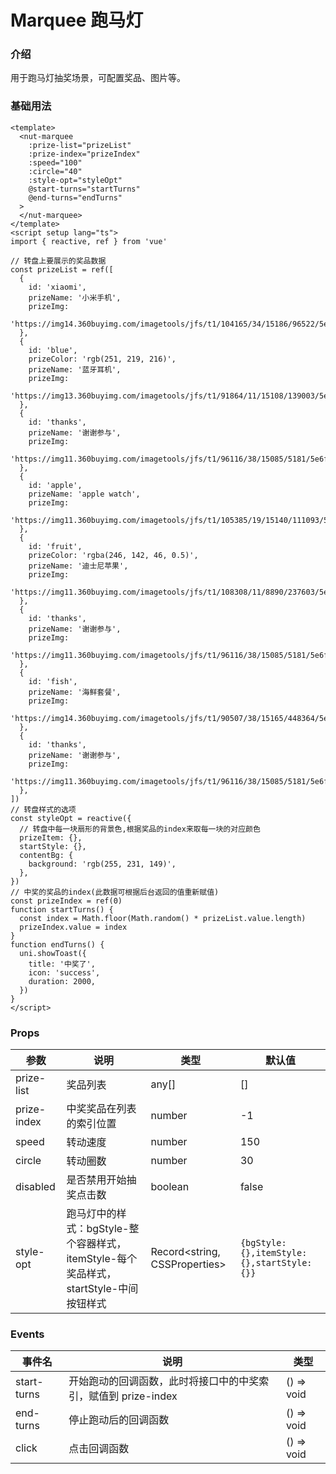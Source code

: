 # Marquee 跑马灯

### 介绍

用于跑马灯抽奖场景，可配置奖品、图片等。

### 基础用法

```vue
<template>
  <nut-marquee
    :prize-list="prizeList"
    :prize-index="prizeIndex"
    :speed="100"
    :circle="40"
    :style-opt="styleOpt"
    @start-turns="startTurns"
    @end-turns="endTurns"
  >
  </nut-marquee>
</template>
<script setup lang="ts">
import { reactive, ref } from 'vue'

// 转盘上要展示的奖品数据
const prizeList = ref([
  {
    id: 'xiaomi',
    prizeName: '小米手机',
    prizeImg:
      'https://img14.360buyimg.com/imagetools/jfs/t1/104165/34/15186/96522/5e6f1435E46bc0cb0/d4e878a15bfd9362.png',
  },
  {
    id: 'blue',
    prizeColor: 'rgb(251, 219, 216)',
    prizeName: '蓝牙耳机',
    prizeImg:
      'https://img13.360buyimg.com/imagetools/jfs/t1/91864/11/15108/139003/5e6f146dE1c7b511d/1ddc5aa6e502060a.jpg',
  },
  {
    id: 'thanks',
    prizeName: '谢谢参与',
    prizeImg:
      'https://img11.360buyimg.com/imagetools/jfs/t1/96116/38/15085/5181/5e6f15d1E48e31d30/71353b61dff705d4.png',
  },
  {
    id: 'apple',
    prizeName: 'apple watch',
    prizeImg:
      'https://img11.360buyimg.com/imagetools/jfs/t1/105385/19/15140/111093/5e6f1506E48bd0dfb/829a98a8cdb4c27f.png',
  },
  {
    id: 'fruit',
    prizeColor: 'rgba(246, 142, 46, 0.5)',
    prizeName: '迪士尼苹果',
    prizeImg:
      'https://img11.360buyimg.com/imagetools/jfs/t1/108308/11/8890/237603/5e6f157eE489cccf1/26e0437cfd93b9c8.png',
  },
  {
    id: 'thanks',
    prizeName: '谢谢参与',
    prizeImg:
      'https://img11.360buyimg.com/imagetools/jfs/t1/96116/38/15085/5181/5e6f15d1E48e31d30/71353b61dff705d4.png',
  },
  {
    id: 'fish',
    prizeName: '海鲜套餐',
    prizeImg:
      'https://img14.360buyimg.com/imagetools/jfs/t1/90507/38/15165/448364/5e6f15b4E5df0c718/4bd4c3d375eec312.png',
  },
  {
    id: 'thanks',
    prizeName: '谢谢参与',
    prizeImg:
      'https://img11.360buyimg.com/imagetools/jfs/t1/96116/38/15085/5181/5e6f15d1E48e31d30/71353b61dff705d4.png',
  },
])
// 转盘样式的选项
const styleOpt = reactive({
  // 转盘中每一块扇形的背景色,根据奖品的index来取每一块的对应颜色
  prizeItem: {},
  startStyle: {},
  contentBg: {
    background: 'rgb(255, 231, 149)',
  },
})
// 中奖的奖品的index(此数据可根据后台返回的值重新赋值)
const prizeIndex = ref(0)
function startTurns() {
  const index = Math.floor(Math.random() * prizeList.value.length)
  prizeIndex.value = index
}
function endTurns() {
  uni.showToast({
    title: '中奖了',
    icon: 'success',
    duration: 2000,
  })
}
</script>
```

### Props

| 参数        | 说明                                                                                  | 类型    | 默认值                                      |
| ----------- | ------------------------------------------------------------------------------------- | ------- | ------------------------------------------- |
| prize-list  | 奖品列表                                                                              | any[]   | []                                          |
| prize-index | 中奖奖品在列表的索引位置                                                              | number  | -1                                          |
| speed       | 转动速度                                                                              | number  | 150                                         |
| circle      | 转动圈数                                                                              | number  | 30                                          |
| disabled    | 是否禁用开始抽奖点击数                                                                | boolean | false                                       |
| style-opt   | 跑马灯中的样式：bgStyle-整个容器样式，itemStyle-每个奖品样式，startStyle-中间按钮样式 | Record<string, CSSProperties>  | `{bgStyle: {},itemStyle: {},startStyle:{}}` |

### Events

| 事件名      | 说明                                                           | 类型         |
| ----------- | -------------------------------------------------------------- |------------|
| start-turns | 开始跑动的回调函数，此时将接口中的中奖索引，赋值到 prize-index | () => void |
| end-turns   | 停止跑动后的回调函数                                           | () => void |
| click   | 点击回调函数                                           | () => void |

